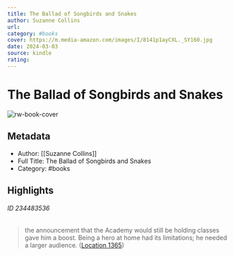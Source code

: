 ```yaml
---
title: The Ballad of Songbirds and Snakes
author: Suzanne Collins
url: 
category: #books
cover: https://m.media-amazon.com/images/I/8141p1ayCXL._SY160.jpg
date: 2024-03-03
source: kindle
rating:
---
```

# The Ballad of Songbirds and Snakes

![rw-book-cover](https://m.media-amazon.com/images/I/8141p1ayCXL._SY160.jpg)

## Metadata
- Author: [[Suzanne Collins]]
- Full Title: The Ballad of Songbirds and Snakes
- Category: #books

## Highlights
###### ID 234483536
> the announcement that the Academy would still be holding classes gave him a boost. Being a hero at home had its limitations; he needed a larger audience. ([Location 1365](https://readwise.io/to_kindle?action=open&asin=B07V5KKSZT&location=1365))
    
